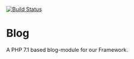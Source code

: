 [![Build Status](https://travis-ci.org/eWarDev/Blog.svg?branch=develop)](https://travis-ci.org/eWarDev/Blog)

# Blog
A PHP 7.1 based blog-module for our Framework.
